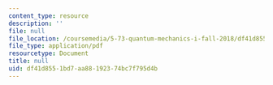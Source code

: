 ```yaml
---
content_type: resource
description: ''
file: null
file_location: /coursemedia/5-73-quantum-mechanics-i-fall-2018/df41d8551bd7aa88192374bc7f795d4b_MIT5_73F18_Lec39.pdf
file_type: application/pdf
resourcetype: Document
title: null
uid: df41d855-1bd7-aa88-1923-74bc7f795d4b
---
```

